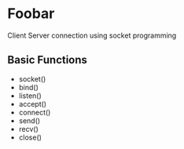 # Foobar

Client Server connection using socket programming

## Basic Functions 
* socket()
* bind()
* listen()
* accept()
* connect()
* send()
* recv()
* close()
